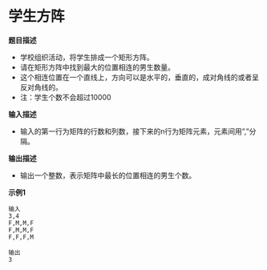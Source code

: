 # 学生方阵

 **题目描述**

- 学校组织活动，将学生排成一个矩形方阵。
- 请在矩形方阵中找到最大的位置相连的男生数量。
- 这个相连位置在一个直线上，方向可以是水平的，垂直的，成对角线的或者呈反对角线的。
- 注：学生个数不会超过10000

**输入描述**

- 输入的第一行为矩阵的行数和列数，接下来的n行为矩阵元素，元素间用”,”分隔。

**输出描述**

- 输出一个整数，表示矩阵中最长的位置相连的男生个数。

**示例1** 

```
输入
3,4
F,M,M,F
F,M,M,F
F,F,F,M

输出
3
```

